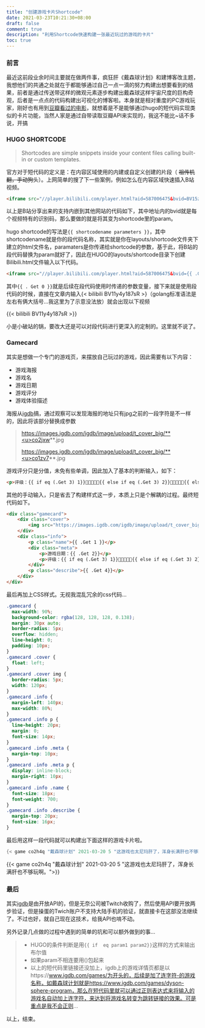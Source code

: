 ```yaml
---
title: "创建游戏卡片Shortcode"
date: 2021-03-23T10:21:30+08:00
draft: false
comment: true
description: "利用Shortcode快速构建一张最近玩过的游戏的卡片"
toc: true
---
```


### 前言

最近这前段业余时间主要就在做两件事，疯狂肝《戴森球计划》和建博客改主题，我想他们的共通之处就在于都能够通过自己一点一滴的努力构建出想要看到的结果，前者是通过传送带这样的微观元素逐步构建出戴森球这样宇宙尺度的巨构奇观，后者是一点点的代码构建出可视化的博客啦。本身就是相对重度的PC游戏玩家，刚好也有用到[豆瓣看过的电影](https://mufeng.me/post/have-seen-the-film)，就想着是不是能够通过hugo的短代码实现类似的卡片功能，当然人家是通过自带读取豆瓣API来实现的，我这不能比~话不多说，开搞

### HUGO SHORTCODE

> Shortcodes are simple snippets inside your content files calling built-in or custom templates.

官方对于短代码的定义是：在内容区域使用的内建或自定义创建的片段（ ~~祖传机翻，手动狗头~~）。上网简单的搜了下一些案例，例如怎么在内容区域快速插入B站视频。

```html
<iframe src="//player.bilibili.com/player.html?aid=587006475&bvid=BV15z4y117Eq&cid=309758932&page=1" scrolling="no" border="0" frameborder="no" framespacing="0" allowfullscreen="true"> </iframe>
```

以上是B站分享出来的支持内嵌到其他网站的代码如下，其中地址内的bvid就是每个视频特有的识别码，那么要做的就是将其变为shortcode里的param。

hugo shortcode的写法是`{{ shortcodename parameters }}`，其中shortcodename就是你的段代码名称，其实就是你在layouts/shortcode文件夹下建立的html文件名，paramaters是你传递给shortcode的参数，基于此，将B站的段代码替换为param就好了，因此在HUGO的layouts/shortcode目录下创建Bilibili.html文件输入以下代码。

```html
<iframe src="//player.bilibili.com/player.html?aid=587006475&bvid={{ .Get 0 }}&cid=309758932&page=1" scrolling="no" border="0" frameborder="no" framespacing="0" allowfullscreen="true"> </iframe>
```

其中`{{ . Get 0 }}`就是后续在段代码使用时传递的参数变量，接下来就是使用段代码的时候，直接在文章内输入{< bilibili BV11y4y187sR >}（golang标准语法是左右有俩大括号...我这里为了示意没法放）就会出现以下视频

{{< bilibili BV11y4y187sR >}}

小是小破站的锅，要改大还是可以对段代码进行更深入的定制的。这里就不说了。

### Gamecard

其实是想做一个专门的游戏页，来摆放自己玩过的游戏，因此需要有以下内容：

+ 游戏海报
+ 游戏名
+ 游戏日期
+ 游戏评分
+ 游戏体验描述

海报从[igdb](https://www.igdb.com/)搞，通过观察可以发现海报的地址只有jpg之前的一段字符是不一样的，因此将该部分替换成参数

> https://images.igdb.com/igdb/image/upload/t_cover_big/**<u>co2jxw</u>**.jpg
>
> https://images.igdb.com/igdb/image/upload/t_cover_big/**<u>co1zv7</u>**.jpg


游戏评分只是分值，未免有些单调，因此加入了基本的判断输入，如下：

```html
<p>评级：{{ if eq (.Get 3) 1}}🌝🌑🌑🌑🌑{{ else if eq (.Get 3) 2}}🌝🌝🌑🌑🌑{{ else if eq (.Get 3) 3}}🌝🌝🌝🌑🌑{{ else if eq (.Get 3) 4}}🌝🌝🌝🌝🌑{{ else if eq (.Get 3) 5}}🌝🌝🌝🌝🌝{{ end }}</p>
```

其他的手动输入，只是省去了构建样式这一步，本质上只是个解耦的过程。最终短代码如下。

```html
<div class="gamecard">
    <div class="cover">
        <img src="https://images.igdb.com/igdb/image/upload/t_cover_big/{{ .Get 0 }}.jpg">
    </div>  
    <div class="info">
        <p class="name">{{ .Get 1 }}</p>
        <div class="meta">
            <p>游戏日期：{{ .Get 2}}</p>
            <p>评级：{{ if eq (.Get 3) 1}}🌝🌑🌑🌑🌑{{ else if eq (.Get 3) 2}}🌝🌝🌑🌑🌑{{ else if eq (.Get 3) 3}}🌝🌝🌝🌑🌑{{ else if eq (.Get 3) 4}}🌝🌝🌝🌝🌑{{ else if eq (.Get 3) 5}}🌝🌝🌝🌝🌝{{ end }}</p>
        </div>
        <p class="describe">{{ .Get 4}}</p>
    </div>
</div>
```

最后再加上CSS样式。无视我混乱冗余的css代码...

```css
.gamecard {
  max-width: 90%;
  background-color: rgba(128, 128, 128, 0.138);
  margin: 30px auto;
  border-radius: 5px;
  overflow: hidden;
  line-height: 0;
  padding: 10px;
}
.gamecard .cover {
  float: left;
}
.gamecard .cover img {
  border-radius: 5px;
  width: 120px;
}
.gamecard .info {
  margin-left: 140px;
  max-width: 80%;
}
.gamecard .info p {
  line-height: 20px;
  margin: 0;
  font-size: 14px;
}
.gamecard .info .meta {
  margin-top: 10px;
}
.gamecard .info .meta p {
  display: inline-block;
  margin-right: 10px;
}
.gamecard .info .name {
  font-size: 18px;
  font-weight: 700;
}
.gamecard .info .describe {
  margin-top: 20px;
  font-size: 16px;
}

```

最后用这样一段代码就可以构建出下面这样的游戏卡片啦。

```go
{< game co2h4q "戴森球计划" 2021-03-20 5 "这游戏也太尼玛肝了，浑身长满肝也不够玩啊。">}
```



{{< game co2h4q "戴森球计划" 2021-03-20 5 "这游戏也太尼玛肝了，浑身长满肝也不够玩啊。">}}

### 最后

其实[igdb](https://www.igdb.com/)是由开放API的，但是无奈公司被Twitch收购了，然后使用API要开放两步验证，但是操蛋的Twich账户不支持大陆手机的验证，就直接卡在这部没法继续了。不过也好，就自己现在这技术，给我API也啃不动。

另外记录几点做的过程中遇到的简单的坑和可以额外做到的事...

> + HUGO的条件判断是用`{{ if  eq param1 param2}}`这样的方式来输出布尔值
> + 如果param不相连要用()包起来
> + 以上的短代码里链接还没加上，igdb上的游戏详情页都是以https://www.igdb.com/games/为开头的，后续是加了连字符-的游戏名称，如戴森球计划就是https://www.igdb.com/games/dyson-sphere-program，那么在短代码里就可以通过正则表达式来将输入的游戏名自动加上连字符，来达到将游戏名转变为跳转链接的效果。可是重点是我不会正则...

以上，结束。